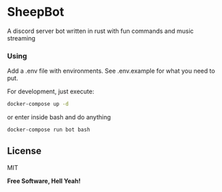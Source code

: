 # SheepBot

A discord server bot written in rust with fun commands and music streaming


### Using
Add a .env file with environments. See .env.example for what you need to put.

For development, just execute:

```sh
docker-compose up -d
```

or enter inside bash and do anything

```sh
docker-compose run bot bash
```

License
----

MIT


**Free Software, Hell Yeah!**